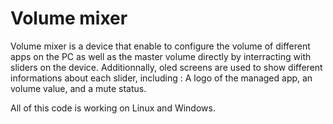 # Volume mixer

Volume mixer is a device that enable to configure the volume of different apps on the PC as well as the master volume directly by interracting with sliders on the device.
Additionnally, oled screens are used to show different informations about each slider, including : A logo of the managed app, an volume value, and a mute status.

All of this code is working on Linux and Windows.
